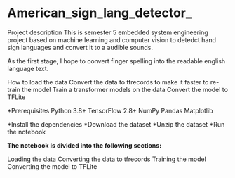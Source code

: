 # American_sign_lang_detector_
Project description
This is semester 5 embedded system engineering project based on machine learning and computer vision to detedct hand sign languages and convert it  to a audible sounds.

As the first stage, I hope to convert finger spelling into the readable english language text.

How to load the data
Convert the data to tfrecords to make it faster to re-train the model
Train a transformer models on the data
Convert the model to TFLite

*Prerequisites
    Python 3.8+
    TensorFlow 2.8+
    NumPy
    Pandas
    Matplotlib

*Install the dependencies
*Download the dataset
*Unzip the dataset
*Run the notebook

**The notebook is divided into the following sections:**

Loading the data
Converting the data to tfrecords
Training the model
Converting the model to TFLite


